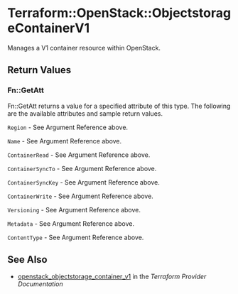 # Terraform::OpenStack::ObjectstorageContainerV1

Manages a V1 container resource within OpenStack.

## Return Values

### Fn::GetAtt

Fn::GetAtt returns a value for a specified attribute of this type. The following are the available attributes and sample return values.

`Region` - See Argument Reference above.

`Name` - See Argument Reference above.

`ContainerRead` - See Argument Reference above.

`ContainerSyncTo` - See Argument Reference above.

`ContainerSyncKey` - See Argument Reference above.

`ContainerWrite` - See Argument Reference above.

`Versioning` - See Argument Reference above.

`Metadata` - See Argument Reference above.

`ContentType` - See Argument Reference above.

## See Also

* [openstack_objectstorage_container_v1](https://www.terraform.io/docs/providers/openstack/r/objectstorage_container_v1.html) in the _Terraform Provider Documentation_